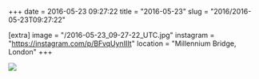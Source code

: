 +++
date = 2016-05-23 09:27:22
title = "2016-05-23"
slug = "2016/2016-05-23T09:27:22"

[extra]
image = "/2016-05-23_09-27-22_UTC.jpg"
instagram = "https://instagram.com/p/BFvqUynIIIt"
location = "Millennium Bridge, London"
+++

<img src="/2016-05-23_09-27-22_UTC.jpg" />

